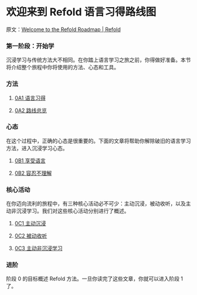 # 欢迎来到 Refold 语言习得路线图

原文：[Welcome to the Refold Roadmap | Refold](https://refold.la/roadmap/stage-0/overview)

### 第一阶段：开始学

沉浸学习与传统方法大不相同。在你踏上语言学习之旅之前，你得做好准备。本节将介绍整个旅程中你将使用的方法、心态和工具。

### 方法

1. [0A1 语言习得](https://refold.la/roadmap/stage-0/a/language-acquisition)

2. [0A2 路线总览](https://refold.la/roadmap/stage-0/a/roadmap-overview)

### 心态

在这个过程中，正确的心态是很重要的。下面的文章将帮助你解除破旧的语言学习方法，进入沉浸学习心态。

1. [0B1 享受语言](https://refold.la/roadmap/stage-0/b/enjoyment)

2. [0B2 容忍不理解](https://refold.la/roadmap/stage-0/b/tolerate-ambiguity)

### 核心活动

在你迈向流利的旅程中，有三种核心活动必不可少：主动沉浸，被动收听，以及主动非沉浸学习。我们对这些核心活动分别进行了概述。

1. [0C1 主动沉浸](https://refold.la/roadmap/stage-0/c/active-immersion)

2. [0C2 被动收听](https://refold.la/roadmap/stage-0/c/passive-listening)

3. [0C3 主动非沉浸学习](https://refold.la/roadmap/stage-0/c/active-study)

### 进阶

阶段 0 的目标概述 Refold 方法。一旦你读完了这些文章，你就可以进入阶段 1 了。